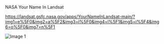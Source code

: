 NASA Your Name In Landsat

<https://landsat.gsfc.nasa.gov/apps/YourNameInLandsat-main/?img1=e%5F0&img2=a%5F2&img3=l%5F0&img4=l%5F1&img5=i%5F4&img6=o%5F0&img7=n%5F1>

![Image 1](https://files.e5n.cc/media_attachments/files/114/914/232/072/594/377/original/d74fabbcf72f3136.png)